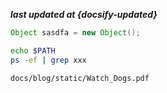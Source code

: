 <b><em>last updated at {docsify-updated}</em></b>

```java
Object sasdfa = new Object();
```

```bash
echo $PATH
ps -ef | grep xxx
```

```pdf
docs/blog/static/Watch_Dogs.pdf
```